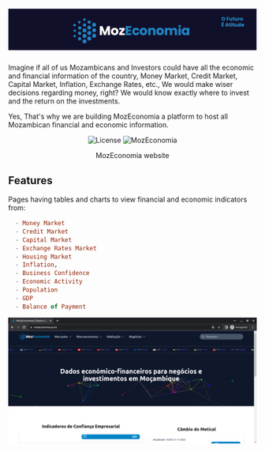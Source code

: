 <h1 align="center">
  <img alt="MozEconomia" title="MozEconomia" src=".github/baner.png" />
</h1>

Imagine if all of us Mozambicans and Investors could have all the economic and financial information of the country, Money Market, Credit Market, Capital Market, Inflation, Exchange Rates, etc., We would make wiser decisions regarding money, right? We would know exactly where to invest and the return on the investments.

Yes, That's why we are building MozEconomia a platform to host all Mozambican financial and economic information.

<p align="center">
  <img alt="License" src="https://img.shields.io/static/v1?label=license&message=PRIVATE&color=007D59&labelColor=01032C">

 <img src="https://img.shields.io/static/v1?label=UI-ME&message=1.0.0&color=007D59&labelColor=01032C" alt="MozEconomia" />
</p>
<p align="center">
  MozEconomia website
</p>


## Features
Pages having tables and charts to view financial and economic indicators from: 
```hs
  - Money Market
  - Credit Market
  - Capital Market
  - Exchange Rates Market
  - Housing Market
  - Inflation,
  - Business Confidence
  - Economic Activity
  - Population
  - GDP
  - Balance of Payment
```

<a align="center" target="_blank" rel="noreferrer" href="https://mozeconomia.co.mz">
  <img alt="MozEconomia" title="Test Response" src=".github/site.png" />
</a>
